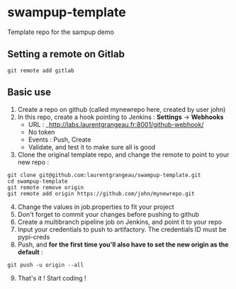 # swampup-template
Template repo for the sampup demo


## Setting a remote on Gitlab

```git remote add gitlab```

## Basic use

1. Create a repo on github (called mynewrepo here, created by user john)
2. In this repo, create a hook pointing to Jenkins : **Settings** -> **Webhooks**
    + URL : _http://labs.laurentgrangeau.fr:8001/github-webhook/
    + No token
    + Events : Push, Create
    + Validate, and test it to make sure all is good
3. Clone the original template repo, and change the remote to point to your new repo :
```
git clone git@github.com:laurentgrangeau/swampup-template.git
cd swampup-template
git remote remove origin
git remote add origin https://github.com/john/mynewrepo.git
```
4. Change the values in job.properties to fit your project
5. Don't forget to commit your changes before pushing to github
6. Create a multibranch pipeline job on Jenkins, and point it to your repo
7. Input your credentials to push to artifactory. The credentials ID must be pypi-creds
8. Push, and **for the first time you'll also have to set the new origin as the default** :
```
git push -u origin --all
```
9. That's it ! Start coding !
